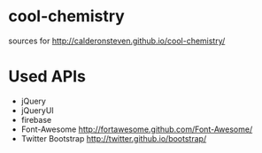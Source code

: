 cool-chemistry
==============

sources for http://calderonsteven.github.io/cool-chemistry/

Used APIs
==============
* jQuery
* jQueryUI
* firebase
* Font-Awesome http://fortawesome.github.com/Font-Awesome/
* Twitter Bootstrap http://twitter.github.io/bootstrap/